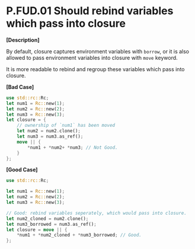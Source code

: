 # P.FUD.01 Should rebind variables which pass into closure

**[Description]**

By default, closure captures environment variables with `borrow`, or it is also allowed to pass environment variables into closure with `move` keyword.

It is more readable to rebind and regroup these variables which pass into closure.

**[Bad Case]**

```rust
use std::rc::Rc;
let num1 = Rc::new(1);
let num2 = Rc::new(2);
let num3 = Rc::new(3);
let closure = {
    // ownership of `num1` has been moved
    let num2 = num2.clone();
    let num3 = num3.as_ref();
    move || {
        *num1 + *num2+ *num3; // Not Good.
    }
};
```


**[Good Case]**

```rust 
use std::rc::Rc;

let num1 = Rc::new(1);
let num2 = Rc::new(2);
let num3 = Rc::new(3);

// Good: rebind variables seperately, which would pass into closure.
let num2_cloned = num2.clone();
let num3_borrowed = num3.as_ref();
let closure = move || {
    *num1 + *num2_cloned + *num3_borrowed; // Good.
};
```



